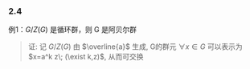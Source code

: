 ### 2.4

例1：$G/Z(G)$ 是循环群，则 G 是阿贝尔群
> 证: 记 $G/Z(G)$ 由 $\overline{a}$ 生成, G的群元 $\forall x\in G$ 可以表示为 $x=a^k z\; (\exist k,z)$, 从而可交换